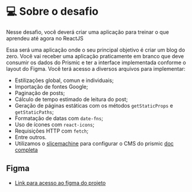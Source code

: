 # 💻 Sobre o desafio

Nesse desafio, você deverá criar uma aplicação para treinar o que aprendeu até agora no ReactJS

Essa será uma aplicação onde o seu principal objetivo é criar um blog do zero. Você vai receber uma aplicação praticamente em branco que deve consumir os dados do Prismic e ter a interface implementada conforme o layout do Figma. Você terá acesso a diversos arquivos para implementar:

- Estilizações global, comun e individuais;
- Importação de fontes Google;
- Paginação de posts;
- Cálculo de tempo estimado de leitura do post;
- Geração de páginas estáticas com os métodos `getStaticProps` e `getStaticPaths`;
- Formatação de datas com `date-fns`;
- Uso de ícones com `react-icons`;
- Requisições HTTP com `fetch`;
- Entre outros.
- Utilizamos o [slicemachine](https://prismic.io/docs/technologies/setup-nextjs) para configurar o CMS do prismic [doc completa](https://prismic.io/docs/technologies/setup-nextjs)

## Figma 
- [Link para acesso ao figma do projeto](https://www.figma.com/file/0Y26j0tf1K2WB5c1ja5hov/Desafios-M%C3%B3dulo-3-ReactJS/duplicate)